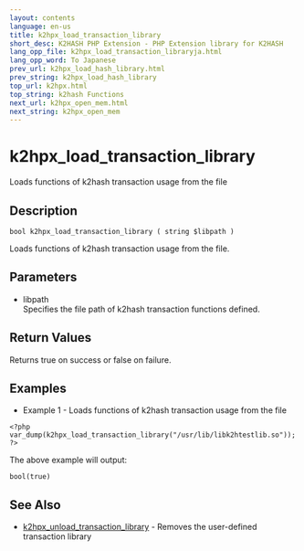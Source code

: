 ```yaml
---
layout: contents
language: en-us
title: k2hpx_load_transaction_library
short_desc: K2HASH PHP Extension - PHP Extension library for K2HASH
lang_opp_file: k2hpx_load_transaction_libraryja.html
lang_opp_word: To Japanese
prev_url: k2hpx_load_hash_library.html
prev_string: k2hpx_load_hash_library
top_url: k2hpx.html
top_string: k2hash Functions
next_url: k2hpx_open_mem.html
next_string: k2hpx_open_mem
---
```


# k2hpx_load_transaction_library
Loads functions of k2hash transaction usage from the file

## Description
```
bool k2hpx_load_transaction_library ( string $libpath )
```
Loads functions of k2hash transaction usage from the file. 

## Parameters
- libpath  
Specifies the file path of k2hash transaction functions defined.

## Return Values
Returns true on success or false on failure. 

## Examples
- Example 1 - Loads functions of k2hash transaction usage from the file
```
<?php
var_dump(k2hpx_load_transaction_library("/usr/lib/libk2htestlib.so"));
?>
```
The above example will output:
```
bool(true)
```

## See Also
- [k2hpx_unload_transaction_library](k2hpx_unload_transaction_library.html) - Removes the user-defined transaction library
